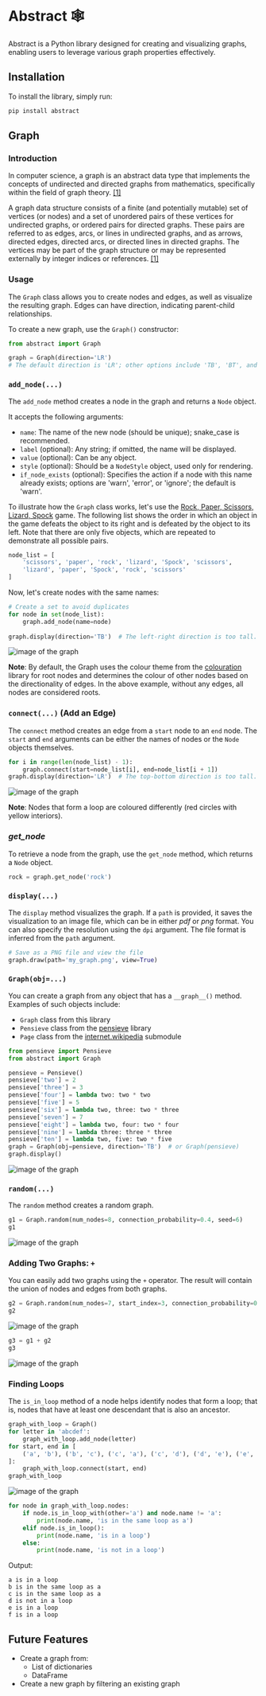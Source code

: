 # Abstract 🕸️
Abstract is a Python library designed for creating and visualizing graphs, enabling users to leverage various graph properties effectively.

## Installation

To install the library, simply run:

```bash
pip install abstract
```

## Graph

### Introduction
In computer science, a graph is an abstract data type that implements the concepts of undirected and directed graphs from mathematics, specifically within the field of graph theory. [[1]](https://en.wikipedia.org/wiki/Graph_(abstract_data_type))

A graph data structure consists of a finite (and potentially mutable) set of vertices (or nodes) and a set of unordered pairs of these vertices for undirected graphs, or ordered pairs for directed graphs. These pairs are referred to as edges, arcs, or lines in undirected graphs, and as arrows, directed edges, directed arcs, or directed lines in directed graphs. The vertices may be part of the graph structure or may be represented externally by integer indices or references. [[1]](https://en.wikipedia.org/wiki/Graph_(abstract_data_type))

### Usage
The `Graph` class allows you to create nodes and edges, as well as visualize the resulting graph. Edges can have direction, indicating parent-child relationships.

To create a new graph, use the `Graph()` constructor:

```python
from abstract import Graph

graph = Graph(direction='LR') 
# The default direction is 'LR'; other options include 'TB', 'BT', and 'RL'.
```

### `add_node(...)`
The `add_node` method creates a node in the graph and returns a `Node` object. 

It accepts the following arguments:
* `name`: The name of the new node (should be unique); snake_case is recommended.
* `label` (optional): Any string; if omitted, the name will be displayed.
* `value` (optional): Can be any object.
* `style` (optional): Should be a `NodeStyle` object, used only for rendering.
* `if_node_exists` (optional): Specifies the action if a node with this name already exists; options are 'warn', 'error', or 'ignore'; the default is 'warn'.

To illustrate how the `Graph` class works, let's use the [Rock, Paper, Scissors, Lizard, Spock](https://bigbangtheory.fandom.com/wiki/Rock,_Paper,_Scissors,_Lizard,_Spock) game. The following list shows the order in which an object in the game defeats the object to its right and is defeated by the object to its left. Note that there are only five objects, which are repeated to demonstrate all possible pairs.

```python
node_list = [
    'scissors', 'paper', 'rock', 'lizard', 'Spock', 'scissors',
    'lizard', 'paper', 'Spock', 'rock', 'scissors'
]
```

Now, let's create nodes with the same names:

```python
# Create a set to avoid duplicates
for node in set(node_list):
    graph.add_node(name=node)
    
graph.display(direction='TB')  # The left-right direction is too tall.
```
![image of the graph](http://idin.ca/storage/python/abstract/images/rock_paper_scissors_lizard_spock_1.png)

**Note**: By default, the Graph uses the colour theme from the [colouration](http://pypi.org/project/colouration) library for root nodes and determines the colour of other nodes based on the directionality of edges. In the above example, without any edges, all nodes are considered roots.

### `connect(...)` (Add an Edge)
The `connect` method creates an edge from a `start` node to an `end` node. The `start` and `end` arguments can be either the names of nodes or the `Node` objects themselves.

```python
for i in range(len(node_list) - 1):
    graph.connect(start=node_list[i], end=node_list[i + 1])
graph.display(direction='LR')  # The top-bottom direction is too tall.
```
![image of the graph](http://idin.ca/storage/python/abstract/images/rock_paper_scissors_lizard_spock_2.png)

**Note**: Nodes that form a loop are coloured differently (red circles with yellow interiors).

### *get_node*
To retrieve a node from the graph, use the `get_node` method, which returns a `Node` object.

```python
rock = graph.get_node('rock')
```

### `display(...)`
The `display` method visualizes the graph. If a `path` is provided, it saves the visualization to an image file, which can be in either *pdf* or *png* format. You can also specify the resolution using the `dpi` argument. The file format is inferred from the `path` argument.

```python
# Save as a PNG file and view the file
graph.draw(path='my_graph.png', view=True)
```

### `Graph(obj=...)`
You can create a graph from any object that has a `__graph__()` method. Examples of such objects include: 
* `Graph` class from this library
* `Pensieve` class from the [pensieve](https://pypi.org/project/pensieve/) library
* `Page` class from the [internet.wikipedia](https://pypi.org/project/internet/) submodule

```python
from pensieve import Pensieve
from abstract import Graph

pensieve = Pensieve()
pensieve['two'] = 2
pensieve['three'] = 3
pensieve['four'] = lambda two: two * two
pensieve['five'] = 5
pensieve['six'] = lambda two, three: two * three
pensieve['seven'] = 7
pensieve['eight'] = lambda two, four: two * four
pensieve['nine'] = lambda three: three * three
pensieve['ten'] = lambda two, five: two * five
graph = Graph(obj=pensieve, direction='TB')  # or Graph(pensieve)
graph.display()
```
![image of the graph](http://idin.ca/storage/python/abstract/images/pensieve_numbers_graph.png)

### `random(...)`
The `random` method creates a random graph.

```python
g1 = Graph.random(num_nodes=8, connection_probability=0.4, seed=6)
g1
```
![image of the graph](http://idin.ca/storage/python/abstract/images/random_graph_1.png)

### Adding Two Graphs: `+`
You can easily add two graphs using the `+` operator. The result will contain the union of nodes and edges from both graphs.

```python
g2 = Graph.random(num_nodes=7, start_index=3, connection_probability=0.4, seed=41)
g2
```
![image of the graph](http://idin.ca/storage/python/abstract/images/random_graph_2.png)

```python
g3 = g1 + g2
g3
```
![image of the graph](http://idin.ca/storage/python/abstract/images/random_graph_1_plus_2.png)

### Finding Loops
The `is_in_loop` method of a node helps identify nodes that form a loop; that is, nodes that have at least one descendant that is also an ancestor.

```python
graph_with_loop = Graph()
for letter in 'abcdef':
    graph_with_loop.add_node(letter)
for start, end in [
    ('a', 'b'), ('b', 'c'), ('c', 'a'), ('c', 'd'), ('d', 'e'), ('e', 'f'), ('f', 'e')
]:
    graph_with_loop.connect(start, end)
graph_with_loop
```
![image of the graph](http://idin.ca/storage/python/abstract/images/graph_with_loop.png)

```python
for node in graph_with_loop.nodes:
    if node.is_in_loop_with(other='a') and node.name != 'a':
        print(node.name, 'is in the same loop as a')
    elif node.is_in_loop():
        print(node.name, 'is in a loop')
    else:
        print(node.name, 'is not in a loop')
```
Output:
```text
a is in a loop
b is in the same loop as a
c is in the same loop as a
d is not in a loop
e is in a loop
f is in a loop
```

## Future Features

* Create a graph from:
  * List of dictionaries
  * DataFrame
* Create a new graph by filtering an existing graph
